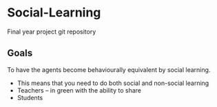 # Social-Learning
 Final year project git repository

## Goals
To have the agents become behaviourally equivalent by social learning.
-	This means that you need to do both social and non-social learning
-	Teachers – in green with the ability to share
-	Students
